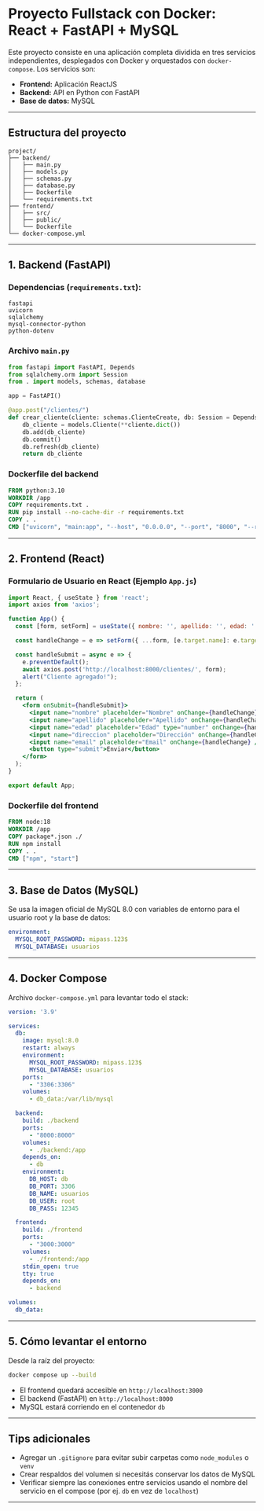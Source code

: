 # Proyecto Fullstack con Docker: React + FastAPI + MySQL

Este proyecto consiste en una aplicación completa dividida en tres servicios independientes, desplegados con Docker y orquestados con `docker-compose`. Los servicios son:

* **Frontend:** Aplicación ReactJS
* **Backend:** API en Python con FastAPI
* **Base de datos:** MySQL

---

## Estructura del proyecto

```
project/
├── backend/
│   ├── main.py
│   ├── models.py
│   ├── schemas.py
│   ├── database.py
│   ├── Dockerfile
│   └── requirements.txt
├── frontend/
│   ├── src/
│   ├── public/
│   └── Dockerfile
└── docker-compose.yml
```

---

## 1. Backend (FastAPI)

### Dependencias (`requirements.txt`):

```
fastapi
uvicorn
sqlalchemy
mysql-connector-python
python-dotenv
```

### Archivo `main.py`

```python
from fastapi import FastAPI, Depends
from sqlalchemy.orm import Session
from . import models, schemas, database

app = FastAPI()

@app.post("/clientes/")
def crear_cliente(cliente: schemas.ClienteCreate, db: Session = Depends(database.get_db)):
    db_cliente = models.Cliente(**cliente.dict())
    db.add(db_cliente)
    db.commit()
    db.refresh(db_cliente)
    return db_cliente
```

### Dockerfile del backend

```Dockerfile 
FROM python:3.10
WORKDIR /app
COPY requirements.txt .
RUN pip install --no-cache-dir -r requirements.txt
COPY . .
CMD ["uvicorn", "main:app", "--host", "0.0.0.0", "--port", "8000", "--reload"]
```

---

## 2. Frontend (React)

### Formulario de Usuario en React (Ejemplo `App.js`)

```jsx
import React, { useState } from 'react';
import axios from 'axios';

function App() {
  const [form, setForm] = useState({ nombre: '', apellido: '', edad: '', direccion: '', email: '' });

  const handleChange = e => setForm({ ...form, [e.target.name]: e.target.value });

  const handleSubmit = async e => {
    e.preventDefault();
    await axios.post('http://localhost:8000/clientes/', form);
    alert("Cliente agregado!");
  };

  return (
    <form onSubmit={handleSubmit}>
      <input name="nombre" placeholder="Nombre" onChange={handleChange} />
      <input name="apellido" placeholder="Apellido" onChange={handleChange} />
      <input name="edad" placeholder="Edad" type="number" onChange={handleChange} />
      <input name="direccion" placeholder="Dirección" onChange={handleChange} />
      <input name="email" placeholder="Email" onChange={handleChange} />
      <button type="submit">Enviar</button>
    </form>
  );
}

export default App;
```

### Dockerfile del frontend

```Dockerfile
FROM node:18
WORKDIR /app
COPY package*.json ./
RUN npm install
COPY . .
CMD ["npm", "start"]
```

---

## 3. Base de Datos (MySQL)

Se usa la imagen oficial de MySQL 8.0 con variables de entorno para el usuario root y la base de datos:

```yaml
environment:
  MYSQL_ROOT_PASSWORD: mipass.123$
  MYSQL_DATABASE: usuarios
```

---

## 4. Docker Compose

Archivo `docker-compose.yml` para levantar todo el stack:

```yaml
version: '3.9'

services:
  db:
    image: mysql:8.0
    restart: always
    environment:
      MYSQL_ROOT_PASSWORD: mipass.123$ 
      MYSQL_DATABASE: usuarios
    ports:
      - "3306:3306"
    volumes:
      - db_data:/var/lib/mysql

  backend:
    build: ./backend
    ports:
      - "8000:8000"
    volumes:
      - ./backend:/app
    depends_on:
      - db
    environment:
      DB_HOST: db
      DB_PORT: 3306
      DB_NAME: usuarios
      DB_USER: root
      DB_PASS: 12345

  frontend:
    build: ./frontend
    ports:
      - "3000:3000"
    volumes:
      - ./frontend:/app
    stdin_open: true
    tty: true
    depends_on:
      - backend

volumes:
  db_data:
```

---

## 5. Cómo levantar el entorno

Desde la raíz del proyecto:

```bash
docker compose up --build
```

* El frontend quedará accesible en `http://localhost:3000`
* El backend (FastAPI) en `http://localhost:8000`
* MySQL estará corriendo en el contenedor `db`

---

##  Tips adicionales

* Agregar un `.gitignore` para evitar subir carpetas como `node_modules` o `venv`
* Crear respaldos del volumen si necesitás conservar los datos de MySQL
* Verificar siempre las conexiones entre servicios usando el nombre del servicio en el compose (por ej. `db` en vez de `localhost`)

---

